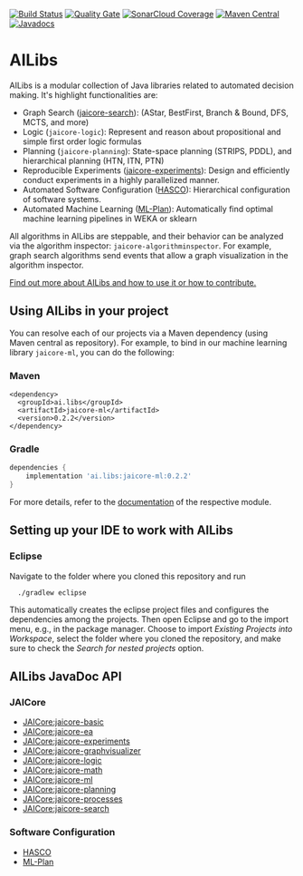 [![Build Status](https://travis-ci.com/starlibs/AILibs.svg?branch=dev)](https://travis-ci.com/starlibs/AILibs)
[![Quality Gate](https://sonarcloud.io/api/project_badges/measure?project=starlibs.ailibs&metric=alert_status)](https://sonarcloud.io/dashboard/index/starlibs.ailibs)
[![SonarCloud Coverage](https://sonarcloud.io/api/project_badges/measure?project=starlibs.ailibs&metric=coverage)](https://sonarcloud.io/component_measures?id=starlibs.ailibs&metric=coverage&view=list)
[![Maven Central](https://maven-badges.herokuapp.com/maven-central/ai.libs/jaicore-basic/badge.svg)](https://search.maven.org/#search%7Cgav%7C1%7Cg%3A"ai.libs)
[![Javadocs](https://javadoc.io/badge/ai.libs/jaicore-basic.svg)](https://javadoc.io/doc/ai.libs/jaicore-basic)


# AILibs
AILibs is a modular collection of Java libraries related to automated decision making. It's highlight functionalities are:
* Graph Search ([jaicore-search](https://starlibs.github.io/AILibs/projects/jaicore-search/)):  (AStar, BestFirst, Branch & Bound, DFS, MCTS, and more)
* Logic (`jaicore-logic`): Represent and reason about propositional and simple first order logic formulas
* Planning (`jaicore-planning`): State-space planning (STRIPS, PDDL), and hierarchical planning (HTN, ITN, PTN)
* Reproducible Experiments ([jaicore-experiments](https://starlibs.github.io/AILibs/projects/jaicore-experiments/)): Design and efficiently conduct experiments in a highly parallelized manner.
* Automated Software Configuration ([HASCO](https://starlibs.github.io/AILibs/projects/hasco/)): Hierarchical configuration of software systems.
* Automated Machine Learning ([ML-Plan](https://starlibs.github.io/AILibs/projects/mlplan/)): Automatically find optimal machine learning pipelines in WEKA or sklearn

All algorithms in AILibs are steppable, and their behavior can be analyzed via the algorithm inspector: `jaicore-algorithminspector`. For example, graph search algorithms send events that allow a graph visualization in the algorithm inspector.

[Find out more about AILibs and how to use it or how to contribute.](https://starlibs.github.io/AILibs/)

## Using AILibs in your project
You can resolve each of our projects via a Maven dependency (using Maven central as repository).
For example, to bind in our machine learning library `jaicore-ml`, you can do the following:
### Maven
```
<dependency>
  <groupId>ai.libs</groupId>
  <artifactId>jaicore-ml</artifactId>
  <version>0.2.2</version>
</dependency>
```

### Gradle 
```gradle
dependencies {
    implementation 'ai.libs:jaicore-ml:0.2.2'
}
```
For more details, refer to the [documentation](https://starlibs.github.io/AILibs/) of the respective module.

## Setting up your IDE to work with AILibs
### Eclipse
Navigate to the folder where you cloned this repository and run
```
  ./gradlew eclipse
```
This automatically creates the eclipse project files and configures the dependencies among the projects.
Then open Eclipse and go to the import menu, e.g., in the package manager. Choose to import *Existing Projects into Workspace*, select the folder where you cloned the repository, and make sure to check the *Search for nested projects* option.


## AILibs JavaDoc API

### JAICore

* [JAICore:jaicore-basic](https://javadoc.io/doc/ai.libs/jaicore-basic/)
* [JAICore:jaicore-ea](https://javadoc.io/doc/ai.libs/jaicore-ea/)
* [JAICore:jaicore-experiments](https://javadoc.io/doc/ai.libs/jaicore-experiments/)
* [JAICore:jaicore-graphvisualizer](https://javadoc.io/doc/ai.libs/jaicore-graphvisualizer/)
* [JAICore:jaicore-logic](https://javadoc.io/doc/ai.libs/jaicore-logic/)
* [JAICore:jaicore-math](https://javadoc.io/doc/ai.libs/jaicore-math/)
* [JAICore:jaicore-ml](https://javadoc.io/doc/ai.libs/jaicore-ml/)
* [JAICore:jaicore-planning](https://javadoc.io/doc/ai.libs/jaicore-planning/)
* [JAICore:jaicore-processes](https://javadoc.io/doc/ai.libs/jaicore-processes/)
* [JAICore:jaicore-search](https://javadoc.io/doc/ai.libs/jaicore-search/)

### Software Configuration

* [HASCO](https://javadoc.io/doc/ai.libs/hasco/)
* [ML-Plan](https://javadoc.io/doc/ai.libs/mlplan/)
